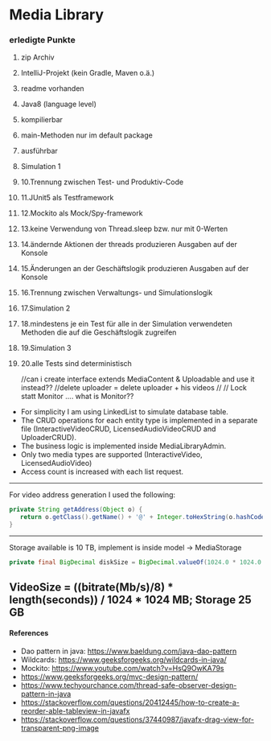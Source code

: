 # Media Library
### erledigte Punkte

1. zip Archiv
2. IntelliJ-Projekt (kein Gradle, Maven o.ä.)
3. readme vorhanden
4. Java8 (language level)
5. kompilierbar
6. main-Methoden nur im default package
7. ausführbar
8. Simulation 1
10. 10.Trennung zwischen Test- und Produktiv-Code
11. 11.JUnit5 als Testframework
12. 12.Mockito als Mock/Spy-framework
13. 13.keine Verwendung von Thread.sleep bzw. nur mit 0-Werten
14. 14.ändernde Aktionen der threads produzieren Ausgaben auf der Konsole
15. 15.Änderungen an der Geschäftslogik produzieren Ausgaben auf der Konsole
16. 16.Trennung zwischen Verwaltungs- und Simulationslogik
17. 17.Simulation 2
18. 18.mindestens je ein Test für alle in der Simulation verwendeten Methoden die auf die Geschäftslogik zugreifen
19. 19.Simulation 3
20. 20.alle Tests sind deterministisch

    //can i create interface extends MediaContent & Uploadable and use it instead??
    //delete uploader = delete uploader + his videos
   //     //  Lock statt Monitor .... what is Monitor??


* For simplicity I am using LinkedList to simulate database table.
* The CRUD operations for each entity type is implemented in a separate file (InteractiveVideoCRUD, LicensedAudioVideoCRUD and UploaderCRUD).
* The business logic is implemented inside MediaLibraryAdmin.
* Only two media types are supported (InteractiveVideo, LicensedAudioVideo)
* Access count is increased with each list request.

-------
For video address generation I used the following:
```java
private String getAddress(Object o) {
   return o.getClass().getName() + '@' + Integer.toHexString(o.hashCode());
}
```
-------
Storage available is 10 TB, implement is inside model -> MediaStorage
```java
private final BigDecimal diskSize = BigDecimal.valueOf(1024.0 * 1024.0 * 10);


```

VideoSize = ((bitrate(Mb/s)/8) * length(seconds)) / 1024 * 1024 MB;
Storage 25 GB
-----
#### References
* Dao pattern in java: https://www.baeldung.com/java-dao-pattern
* Wildcards: https://www.geeksforgeeks.org/wildcards-in-java/
* Mockito: https://www.youtube.com/watch?v=HsQ9OwKA79s
* https://www.geeksforgeeks.org/mvc-design-pattern/
* https://www.techyourchance.com/thread-safe-observer-design-pattern-in-java
* https://stackoverflow.com/questions/20412445/how-to-create-a-reorder-able-tableview-in-javafx
* https://stackoverflow.com/questions/37440987/javafx-drag-view-for-transparent-png-image